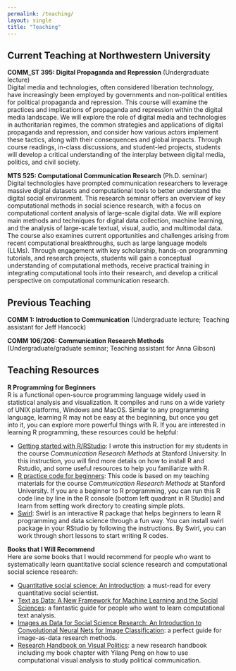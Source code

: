 ```yaml
---
permalink: /teaching/
layout: single
title: "Teaching"
---
```


## Current Teaching at Northwestern University
**COMM_ST 395: Digital Propaganda and Repression** (Undergraduate lecture)<br />
Digital media and technologies, often considered liberation technology, have increasingly been employed by governments and non-political entities for political propaganda and repression. This course will examine the practices and implications of propaganda and repression within the digital media landscape. We will explore the role of digital media and technologies in authoritarian regimes, the common strategies and applications of digital propaganda and repression, and consider how various actors implement these tactics, along with their consequences and global impacts. Through course readings, in-class discussions, and student-led projects, students will develop a critical understanding of the interplay between digital media, politics, and civil society.

**MTS 525: Computational Communication Research** (Ph.D. seminar)<br />
Digital technologies have prompted communication researchers to leverage massive digital datasets and computational tools to better understand the digital social environment. This research seminar offers an overview of key computational methods in social science research, with a focus on computational content analysis of large-scale digital data. We will explore main methods and techniques for digital data collection, machine learning, and the analysis of large-scale textual, visual, audio, and multimodal data. The course also examines current opportunities and challenges arising from recent computational breakthroughs, such as large language models (LLMs). Through engagement with key scholarship, hands-on programming tutorials, and research projects, students will gain a conceptual understanding of computational methods, receive practical training in integrating computational tools into their research, and develop a critical perspective on computational communication research.

## Previous Teaching

**COMM 1: Introduction to Communication** (Undergraduate lecture; Teaching assistant for Jeff Hancock)


**COMM 106/206: Communication Research Methods** (Undergraduate/graduate seminar; Teaching assistant for Anna Gibson)


## Teaching Resources
**R Programming for Beginners** <br />
R is a functional open-source programming language widely used in statistical analysis and visualization. It compiles and runs on a wide variety of UNIX platforms, Windows and MacOS. Similar to any programming language, learning R may not be easy at the beginning, but once you get into it, you can explore more powerful things with R. If you are interested in learning R programming, these resources could be helpful:

- [Getting started with R/RStudio](/teaching/GetStartedWithR.pdf): I wrote this instruction for my students in the course _Communication Research Methods_ at Stanford University. In this instruction, you will find more details on how to install R and Rstudio, and some useful resources to help you familiarize with R.
- [R practice code for beginners](https://github.com/yingdanlu/yingdanlu/tree/master/teaching/rbeginners): This code is based on my teaching materials for the course _Communication Research Methods_ at Stanford University. If you are a beginner to R programming, you can run this R code line by line in the R console (bottom left quadrant in R Studio) and learn from setting work directory to creating simple plots.
- [Swirl](https://swirlstats.com/students.html): Swirl is an interactive R package that helps beginners to learn R programming and data science through a fun way. You can install swirl package in your RStudio by following the instructions. By Swirl, you can work through short lessons to start writing R codes.
  

**Books that I Will Recommend** <br />
Here are some books that I would recommend for people who want to systematically learn quantitative social science research and computational social science research:
- [Quantitative social science: An introduction](https://press.princeton.edu/books/hardcover/9780691167039/quantitative-social-science): a must-read for every quantitative social scientist.
- [Text as Data: A New Framework for Machine Learning and the Social Sciences](https://press.princeton.edu/books/hardcover/9780691207544/text-as-data): a fantastic guide for people who want to learn computational text analysis.
- [Images as Data for Social Science Research: An Introduction to Convolutional Neural Nets for Image Classification](https://www.cambridge.org/core/elements/images-as-data-for-social-science-research/0376EE8A7A21F5B47FC4EC24DF07EFE9): a perfect guide for image-as-data research methods.
- [Research Handbook on Visual Politics](https://www.e-elgar.com/shop/usd/research-handbook-on-visual-politics-9781800376922.html): a new research handbook including my book chapter with Yilang Peng on how to use computational visual analysis to study political communication.


